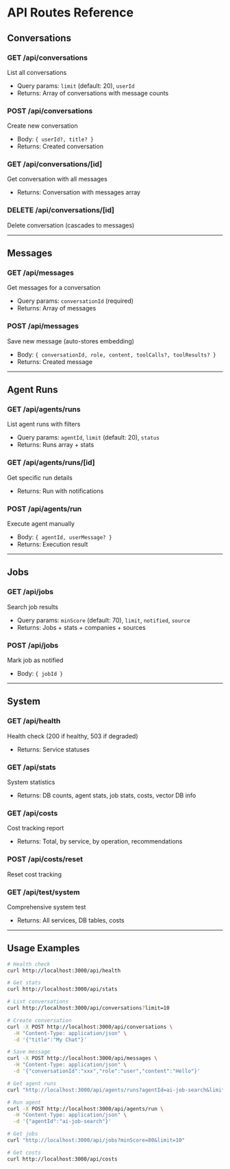 # API Routes Reference

## Conversations

### GET /api/conversations
List all conversations
- Query params: `limit` (default: 20), `userId`
- Returns: Array of conversations with message counts

### POST /api/conversations
Create new conversation
- Body: `{ userId?, title? }`
- Returns: Created conversation

### GET /api/conversations/[id]
Get conversation with all messages
- Returns: Conversation with messages array

### DELETE /api/conversations/[id]
Delete conversation (cascades to messages)

---

## Messages

### GET /api/messages
Get messages for a conversation
- Query params: `conversationId` (required)
- Returns: Array of messages

### POST /api/messages
Save new message (auto-stores embedding)
- Body: `{ conversationId, role, content, toolCalls?, toolResults? }`
- Returns: Created message

---

## Agent Runs

### GET /api/agents/runs
List agent runs with filters
- Query params: `agentId`, `limit` (default: 20), `status`
- Returns: Runs array + stats

### GET /api/agents/runs/[id]
Get specific run details
- Returns: Run with notifications

### POST /api/agents/run
Execute agent manually
- Body: `{ agentId, userMessage? }`
- Returns: Execution result

---

## Jobs

### GET /api/jobs
Search job results
- Query params: `minScore` (default: 70), `limit`, `notified`, `source`
- Returns: Jobs + stats + companies + sources

### POST /api/jobs
Mark job as notified
- Body: `{ jobId }`

---

## System

### GET /api/health
Health check (200 if healthy, 503 if degraded)
- Returns: Service statuses

### GET /api/stats
System statistics
- Returns: DB counts, agent stats, job stats, costs, vector DB info

### GET /api/costs
Cost tracking report
- Returns: Total, by service, by operation, recommendations

### POST /api/costs/reset
Reset cost tracking

### GET /api/test/system
Comprehensive system test
- Returns: All services, DB tables, costs

---

## Usage Examples

```bash
# Health check
curl http://localhost:3000/api/health

# Get stats
curl http://localhost:3000/api/stats

# List conversations
curl http://localhost:3000/api/conversations?limit=10

# Create conversation
curl -X POST http://localhost:3000/api/conversations \
  -H "Content-Type: application/json" \
  -d '{"title":"My Chat"}'

# Save message
curl -X POST http://localhost:3000/api/messages \
  -H "Content-Type: application/json" \
  -d '{"conversationId":"xxx","role":"user","content":"Hello"}'

# Get agent runs
curl "http://localhost:3000/api/agents/runs?agentId=ai-job-search&limit=5"

# Run agent
curl -X POST http://localhost:3000/api/agents/run \
  -H "Content-Type: application/json" \
  -d '{"agentId":"ai-job-search"}'

# Get jobs
curl "http://localhost:3000/api/jobs?minScore=80&limit=10"

# Get costs
curl http://localhost:3000/api/costs
```

